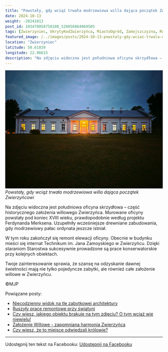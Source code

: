```yaml
---
title: "Powstały, gdy wciąż trwała modrzewiowa willa dająca początek Zwierzyńcowi"
date: 2024-10-13
weight: -20241013
post_id: 103478058758108_520056864069505
tags: [Zwierzyniec, UkrytyKodZwierzyńca, MiastoOgród, Zamojszczyzna, Roztocze, Lubelskie, villarestituta, turystyka, dziedzictwo, zabytki, krajobrazy, TajemnicePrzeszłości, PodróżeWczasie, MagiczneMiejsce]
featured_image: /../images/posts/2024-10-13-powstaly-gdy-wciaz-trwala-modrzewiowa-willa.jpg
location: "Zwierzyniec"
latitude: 50.61039
longitude: 22.96615
description: "Na zdjęciu widoczna jest południowa oficyna skrzydłowa – część historycznego założenia willowego Zwierzyńca. Murowane oficyny powstały pod koniec XVII..."
---
```


![Powstały, gdy wciąż trwała modrzewiowa willa dająca początek Zwierzyńcowi](/images/posts/2024-10-13-powstaly-gdy-wciaz-trwala-modrzewiowa-willa.jpg)
*Powstały, gdy wciąż trwała modrzewiowa willa dająca początek Zwierzyńcowi*

Na zdjęciu widoczna jest południowa oficyna skrzydłowa – część historycznego założenia willowego Zwierzyńca. Murowane oficyny powstały pod koniec XVIII wieku, prawdopodobnie według projektu Ferdynanda Merksena. Uzupełniły wcześniejsze drewniane zabudowania, gdy modrzewiowy pałac ordynata jeszcze istniał.

W tym roku zakończył się remont elewacji oficyny. Obecnie w budynku mieści się internat Technikum im. Jana Zamoyskiego w Zwierzyńcu. Dzięki staraniom Starostwa sukcesywnie prowadzone są prace konserwatorskie przy kolejnych obiektach.

Twoje zainteresowanie sprawia, że szansę na odzyskanie dawnej świetności mają nie tylko pojedyncze zabytki, ale również całe założenie willowe w Zwierzyńcu.



©MJP

Powiązane posty:
- [Niecodzienny widok na tle zabytkowej architektury](/posts/niecodzienny-widok-na-tle-zabytkowej-architektury)
- [Ruszyły prace remontowe przy świątyni](/posts/ruszyly-prace-remontowe-przy-swiatyni)
- [Czy wiesz, jakiego obiektu brakuje na tym zdjęciu? O tym wciąż wie niewielu!](/posts/czy-wiesz-jakiego-obiektu-brakuje-na-tym-zdjeciu)
- [Założenie Willowe - zapomniana harmonia Zwierzyńca](/posts/zalozenie-willowe-zapomniana-harmonia-zwierzynca)
- [Czy wiesz, że to miejsce odwiedzali królowie?](/posts/czy-wiesz-ze-to-miejsce-odwiedzali-krolowie)


---

Udostępnij ten tekst na Facebooku:
[Udostępnij na Facebooku](https://www.facebook.com/sharer/sharer.php?u=https://stowarzyszeniewachniewskiej.pl/posts/powstaly-gdy-wciaz-trwala-modrzewiowa-willa)

<script type="application/ld+json">
{
  "@context": "https://schema.org",
  "@type": "BlogPosting",
  "headline": "Powstały, gdy wciąż trwała modrzewiowa willa dająca początek Zwierzyńcowi",
  "datePublished": "2024-10-13",
  "dateModified": "2024-10-13",
  "author": {
    "@type": "Person",
    "name": "Michał Jan Patyk"
  },
  "publisher": {
    "@type": "Organization",
    "name": "Stowarzyszenie im. Aleksandry Wachniewskiej",
    "logo": {
      "@type": "ImageObject",
      "url": "https://stowarzyszeniewachniewskiej.pl/images/logo/logo.svg"
    }
  },
  "mainEntityOfPage": {
    "@type": "WebPage",
    "@id": "https://stowarzyszeniewachniewskiej.pl/posts/powstaly-gdy-wciaz-trwala-modrzewiowa-willa"
  },
  "image": {
    "@type": "ImageObject",
    "url": "https://stowarzyszeniewachniewskiej.pl//images/posts/2024-10-13-powstaly-gdy-wciaz-trwala-modrzewiowa-willa.jpg"
  },
  "articleSection": "Dziedzictwo Kulturowe i Zabytki",
  "keywords": "[Zwierzyniec, UkrytyKodZwierzyńca, MiastoOgród, Zamojszczyzna, Roztocze, Lubelskie, villarestituta, turystyka, dziedzictwo, zabytki, krajobrazy, TajemnicePrzeszłości, PodróżeWczasie, MagiczneMiejsce]",
  "wordCount": 88,
  "articleBody": "Na zdjęciu widoczna jest południowa oficyna skrzydłowa – część historycznego założenia willowego Zwierzyńca. Murowane oficyny powstały pod koniec XVIII wieku, prawdopodobnie według projektu Ferdynanda Merksena. Uzupełniły wcześniejsze drewniane zabudowania, gdy modrzewiowy pałac ordynata jeszcze istniał.\n\nW tym roku zakończył się remont elewacji oficyny. Obecnie w budynku mieści się internat Technikum im. Jana Zamoyskiego w Zwierzyńcu. Dzięki staraniom Starostwa sukcesywnie prowadzone są prace konserwatorskie przy kolejnych obiektach.\n\nTwoje zainteresowanie sprawia, że szansę na odzyskanie dawnej świetności mają nie tylko pojedyncze zabytki, ale również całe założenie willowe w Zwierzyńcu.\n\n\n\n©MJP",
  "description": "Na zdjęciu widoczna jest południowa oficyna skrzydłowa – część historycznego założenia willowego Zwierzyńca. Murowane oficyny powstały pod koniec XVII...",
  "copyrightHolder": {
    "@type": "Person",
    "name": "Michał Jan Patyk"
  }
}
</script>
<script type="application/ld+json">
{
  "@context": "https://schema.org",
  "@type": "BreadcrumbList",
  "itemListElement": [
    {
      "@type": "ListItem",
      "position": 1,
      "name": "Home",
      "item": "https://stowarzyszeniewachniewskiej.pl"
    },
    {
      "@type": "ListItem",
      "position": 2,
      "name": "posts",
      "item": "https://stowarzyszeniewachniewskiej.pl/posts"
    },
    {
      "@type": "ListItem",
      "position": 3,
      "name": "Powstały, gdy wciąż trwała modrzewiowa willa dająca początek Zwierzyńcowi",
      "item": "https://stowarzyszeniewachniewskiej.pl/posts/powstaly-gdy-wciaz-trwala-modrzewiowa-willa"
    }
  ]
}
</script>
